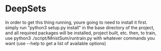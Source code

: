 # DeepSets
In order to get this thing running, youre going to need to install it first.
simply run "python3 setup.py install" in the base directory of the project, and all required packages will be installed, project built, etc.
then, to train, use python3 ./script/MnistSum/runtrain.py with whatever commands you want (use --help to get a list of available options)
